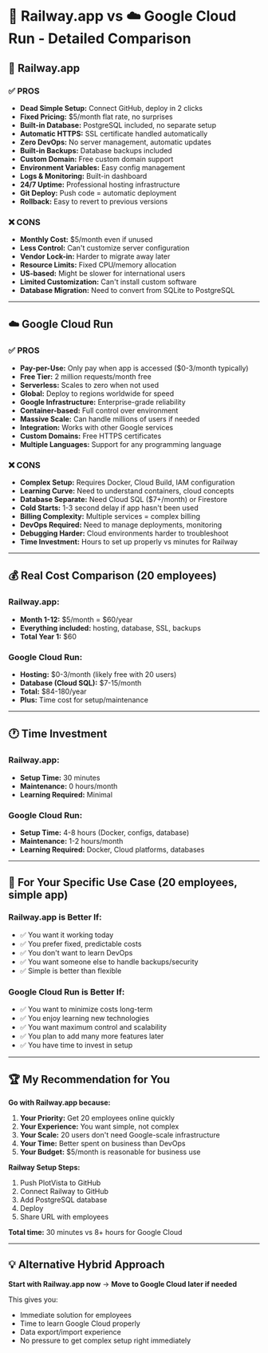 # 🚂 Railway.app vs ☁️ Google Cloud Run - Detailed Comparison

## 🚂 Railway.app

### ✅ PROS
- **Dead Simple Setup:** Connect GitHub, deploy in 2 clicks
- **Fixed Pricing:** $5/month flat rate, no surprises
- **Built-in Database:** PostgreSQL included, no separate setup
- **Automatic HTTPS:** SSL certificate handled automatically  
- **Zero DevOps:** No server management, automatic updates
- **Built-in Backups:** Database backups included
- **Custom Domain:** Free custom domain support
- **Environment Variables:** Easy config management
- **Logs & Monitoring:** Built-in dashboard
- **24/7 Uptime:** Professional hosting infrastructure
- **Git Deploy:** Push code = automatic deployment
- **Rollback:** Easy to revert to previous versions

### ❌ CONS
- **Monthly Cost:** $5/month even if unused
- **Less Control:** Can't customize server configuration
- **Vendor Lock-in:** Harder to migrate away later
- **Resource Limits:** Fixed CPU/memory allocation
- **US-based:** Might be slower for international users
- **Limited Customization:** Can't install custom software
- **Database Migration:** Need to convert from SQLite to PostgreSQL

---

## ☁️ Google Cloud Run

### ✅ PROS
- **Pay-per-Use:** Only pay when app is accessed ($0-3/month typically)
- **Free Tier:** 2 million requests/month free
- **Serverless:** Scales to zero when not used
- **Global:** Deploy to regions worldwide for speed
- **Google Infrastructure:** Enterprise-grade reliability
- **Container-based:** Full control over environment
- **Massive Scale:** Can handle millions of users if needed
- **Integration:** Works with other Google services
- **Custom Domains:** Free HTTPS certificates
- **Multiple Languages:** Support for any programming language

### ❌ CONS
- **Complex Setup:** Requires Docker, Cloud Build, IAM configuration
- **Learning Curve:** Need to understand containers, cloud concepts
- **Database Separate:** Need Cloud SQL ($7+/month) or Firestore
- **Cold Starts:** 1-3 second delay if app hasn't been used
- **Billing Complexity:** Multiple services = complex billing
- **DevOps Required:** Need to manage deployments, monitoring
- **Debugging Harder:** Cloud environments harder to troubleshoot
- **Time Investment:** Hours to set up properly vs minutes for Railway

---

## 💰 Real Cost Comparison (20 employees)

### Railway.app:
- **Month 1-12:** $5/month = $60/year
- **Everything included:** hosting, database, SSL, backups
- **Total Year 1:** $60

### Google Cloud Run:
- **Hosting:** $0-3/month (likely free with 20 users)
- **Database (Cloud SQL):** $7-15/month
- **Total:** $84-180/year
- **Plus:** Time cost for setup/maintenance

---

## 🕐 Time Investment

### Railway.app:
- **Setup Time:** 30 minutes
- **Maintenance:** 0 hours/month
- **Learning Required:** Minimal

### Google Cloud Run:
- **Setup Time:** 4-8 hours (Docker, configs, database)
- **Maintenance:** 1-2 hours/month
- **Learning Required:** Docker, Cloud platforms, databases

---

## 🎯 For Your Specific Use Case (20 employees, simple app)

### Railway.app is Better If:
- ✅ You want it working today
- ✅ You prefer fixed, predictable costs
- ✅ You don't want to learn DevOps
- ✅ You want someone else to handle backups/security
- ✅ Simple is better than flexible

### Google Cloud Run is Better If:
- ✅ You want to minimize costs long-term
- ✅ You enjoy learning new technologies
- ✅ You want maximum control and scalability
- ✅ You plan to add many more features later
- ✅ You have time to invest in setup

---

## 🏆 My Recommendation for You

**Go with Railway.app because:**

1. **Your Priority:** Get 20 employees online quickly
2. **Your Experience:** You want simple, not complex
3. **Your Scale:** 20 users don't need Google-scale infrastructure
4. **Your Time:** Better spent on business than DevOps
5. **Your Budget:** $5/month is reasonable for business use

**Railway Setup Steps:**
1. Push PlotVista to GitHub
2. Connect Railway to GitHub
3. Add PostgreSQL database
4. Deploy
5. Share URL with employees

**Total time:** 30 minutes vs 8+ hours for Google Cloud

---

## 💡 Alternative Hybrid Approach

**Start with Railway.app now** → **Move to Google Cloud later if needed**

This gives you:
- Immediate solution for employees
- Time to learn Google Cloud properly
- Data export/import experience
- No pressure to get complex setup right immediately